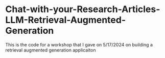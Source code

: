 # Chat-with-your-Research-Articles-LLM-Retrieval-Augmented-Generation
This is the code for a workshop that I gave on 5/17/2024 on building a retrieval augmented generation applicaiton
